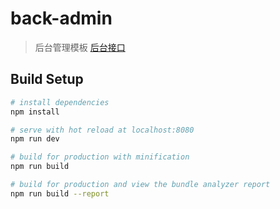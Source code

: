 # back-admin

> 后台管理模板
[后台接口](https://github.com/raineslee/admin)

## Build Setup


``` bash
# install dependencies
npm install

# serve with hot reload at localhost:8080
npm run dev

# build for production with minification
npm run build

# build for production and view the bundle analyzer report
npm run build --report
```
